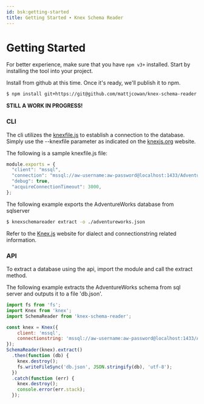 ```yaml
---
id: bsk:getting-started
title: Getting Started ∙ Knex Schema Reader
---
```


# Getting Started

For better experience, make sure that you have `npm v3+` installed. 
Start by installing the tool into your project.

Install from github at this time. Once it's ready, we'll publish it to npm.

```sh
$ npm install git+https://git@github.com/mattjcowan/knex-schema-reader
```

**STILL A WORK IN PROGRESS!**

### CLI

The cli utilizes the [knexfile.js](http://knexjs.org/#knexfile) to 
establish a connection to the database. Simply use the --knexfile parameter
as indicated on the [knexjs.org](http://knexjs.org/#knexfile) website.

The following is a sample knexfile.js file:

```javascript
module.exports = {
  "client": "mssql",
  "connection": "mssql://aw-username:aw-password@localhost:1433/AdventureWorks2014",
  "debug": true,
  "acquireConnectionTimeout": 3000,
};
```

The following example exports the AdventureWorks database from sqlserver

```sh
$ knexschemareader extract -o ./adventureworks.json
```

Refer to the [Knex.js](http://knexjs.org) website for dialect and 
connectionstring related information.

### API

To extract a database using the api, import the module and call the
extract method.

The following example extracts the AdventureWorks schema from sql server
and outputs it to a file 'db.json'.

```javascript
import fs from 'fs';
import Knex from 'knex';
import SchemaReader from 'knex-schema-reader';

const knex = Knex({
    client: 'mssql',
    connectionstring: 'mssql://aw-username:aw-password@localhost:1433/AdventureWorks2014'
});
SchemaReader(knex).extract()
  .then(function (db) {
    knex.destroy();
    fs.writeFileSync('db.json', JSON.stringify(db), 'utf-8');  
  })
  .catch(function (err) {
    knex.destroy();
    console.error(err.stack);
  });

```


